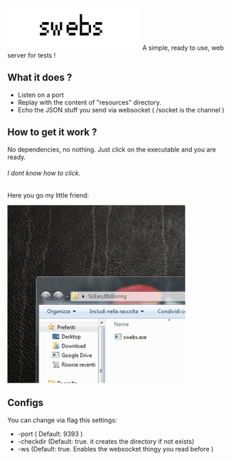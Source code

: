 ![GitHub Logo](/media/logo.png)
A simple, ready to use, web server for tests ! 

## What it does ?

* Listen on a port
* Replay with the content of "resources" directory.
* Echo the JSON stuff you send via websocket ( /socket is the channel ) 

## How to get it work ?

No dependencies, no nothing. Just click on the executable and you are ready.

###### I dont know how to click.

Here you go my little friend:

![How to Click](/media/swebs.gif)

## Configs

You can change via flag this settings:

* -port ( Default: 9393 )
* -checkdir (Default: true. it creates the directory if not exists)
* -ws (Default: true. Enables the websocket thingy you read before )